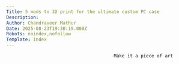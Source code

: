 ```yaml
---
Title: 5 mods to 3D print for the ultimate custom PC case
Description: 
Author: Chandraveer Mathur
Date: 2025-08-23T19:30:19.000Z
Robots: noindex,nofollow
Template: index
---
```


                                            Make it a piece of art
                                        